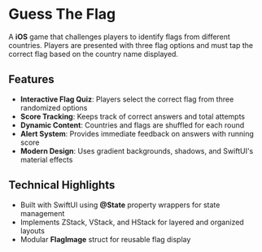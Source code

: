 # Guess The Flag

A **iOS** game that challenges players to identify flags from different countries. Players are presented with three flag options and must tap the correct flag based on the country name displayed.

## Features 

- **Interactive Flag Quiz**: Players select the correct flag from three randomized options
- **Score Tracking**: Keeps track of correct answers and total attempts
- **Dynamic Content**: Countries and flags are shuffled for each round
- **Alert System**: Provides immediate feedback on answers with running score
- **Modern Design**: Uses gradient backgrounds, shadows, and SwiftUI's material effects

## Technical Highlights

- Built with SwiftUI using **@State** property wrappers for state management
- Implements ZStack, VStack, and HStack for layered and organized layouts
- Modular **FlagImage** struct for reusable flag display
